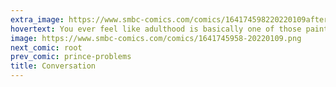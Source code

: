 ```yaml
---
extra_image: https://www.smbc-comics.com/comics/164174598220220109after.png
hovertext: You ever feel like adulthood is basically one of those paintings of a tunnel in the Coyote and Roadrunner cartoons?
image: https://www.smbc-comics.com/comics/1641745958-20220109.png
next_comic: root
prev_comic: prince-problems
title: Conversation
---
```


